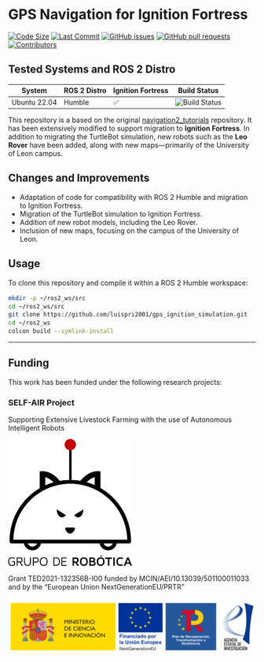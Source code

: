 # GPS Navigation for Ignition Fortress

[![Code Size](https://img.shields.io/github/languages/code-size/luispri2001/gps_ignition_simulation.svg)](https://github.com/luispri2001/gps_ignition_simulation) [![Last Commit](https://img.shields.io/github/last-commit/luispri2001/gps_ignition_simulation.svg)](https://github.com/luispri2001/gps_ignition_simulation/commits/main) [![GitHub issues](https://img.shields.io/github/issues/luispri2001/gps_ignition_simulation)](https://github.com/luispri2001/gps_ignition_simulation/issues) [![GitHub pull requests](https://img.shields.io/github/issues-pr/luispri2001/gps_ignition_simulation)](https://github.com/luispri2001/gps_ignition_simulation/pulls) [![Contributors](https://img.shields.io/github/contributors/luispri2001/gps_ignition_simulation.svg)](https://github.com/luispri2001/gps_ignition_simulation/graphs/contributors)

## Tested Systems and ROS 2 Distro
| System        | ROS 2 Distro | Ignition Fortress | Build Status |
|---------------|--------------|-------------------|--------------|
| Ubuntu 22.04  | Humble       | ✅                | ![Build Status](https://github.com/luispri2001/gps_ignition_simulation/actions/workflows/main.yml/badge.svg?branch=main) |

This repository is a based on the original [navigation2_tutorials](https://github.com/ros-planning/navigation2_tutorials) repository. It has been extensively modified to support migration to **Ignition Fortress**. In addition to migrating the TurtleBot simulation, new robots such as the **Leo Rover** have been added, along with new maps—primarily of the University of Leon campus.

## Changes and Improvements
- Adaptation of code for compatibility with ROS 2 Humble and migration to Ignition Fortress.
- Migration of the TurtleBot simulation to Ignition Fortress.
- Addition of new robot models, including the Leo Rover.
- Inclusion of new maps, focusing on the campus of the University of Leon.

## Usage
To clone this repository and compile it within a ROS 2 Humble workspace:

```sh
mkdir -p ~/ros2_ws/src
cd ~/ros2_ws/src
git clone https://github.com/luispri2001/gps_ignition_simulation.git
cd ~/ros2_ws
colcon build --symlink-install
```

---

## Funding

This work has been funded under the following research projects:

### SELF-AIR Project

Supporting Extensive Livestock Farming with the use of Autonomous Intelligent Robots

<img src="https://raw.githubusercontent.com/shepherd-robot/.github/main/profile/robotics_wolf_minimal.png" alt="SELF_AIR_logo" width="50%" height="50%">

Grant TED2021-132356B-I00 funded by MCIN/AEI/10.13039/501100011033 and by the “European Union NextGenerationEU/PRTR”

![SELF_AIR_EU eu_logo](https://raw.githubusercontent.com/shepherd-robot/.github/main/profile/micin-financiadoUEnextgeneration-prtr-aei.png)
